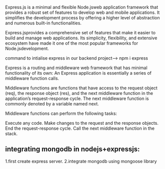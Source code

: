Express.js is a minimal and flexible Node.jsweb application framework that provides a 
robust set of features to develop web and mobile applications. 
It simplifies the development process by offering a higher level of abstraction 
and numerous built-in functionalities.

Express.jsprovides a comprehensive set of features that make it easier to build and manage web applications. Its simplicity, flexibility, and extensive ecosystem have made it one of the most popular frameworks for Node.jsdevelopment.

command to intialise express in our backend project--> npm i express

Express is a routing and middleware web framework that has minimal functionality of its own: An Express application is essentially a series of middleware function calls.

Middleware functions are functions that have access to the request object (req), the response object (res), and the next middleware function in the application’s request-response cycle. The next middleware function is commonly denoted by a variable named next.

Middleware functions can perform the following tasks:

Execute any code.
Make changes to the request and the response objects.
End the request-response cycle.
Call the next middleware function in the stack.



integrating mongodb in nodejs+expressjs:
---------------------------------------

1.first create express server.
2.integrate mongodb using mongoose library